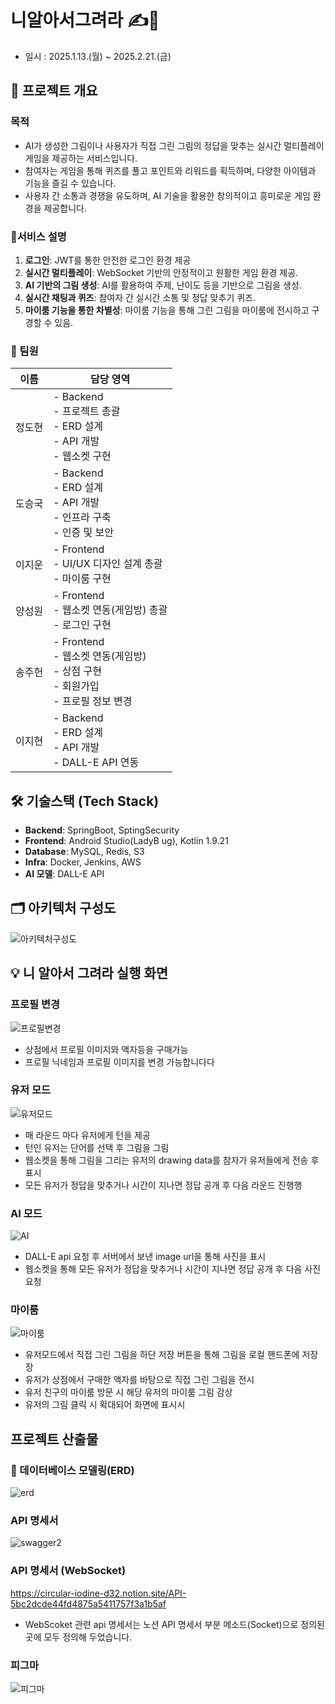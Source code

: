 # 니알아서그려라 ✍️🎨
- 일시 : 2025.1.13.(월)  ~ 2025.2.21.(금)
## 📝 프로젝트 개요

### **목적**

- AI가 생성한 그림이나 사용자가 직접 그린 그림의 정답을 맞추는 실시간 멀티플레이 게임을 제공하는 서비스입니다. 
- 참여자는 게임을 통해 퀴즈를 풀고 포인트와 리워드를 획득하며, 다양한 아이템과 기능을 즐길 수 있습니다. 
- 사용자 간 소통과 경쟁을 유도하며, AI 기술을 활용한 창의적이고 흥미로운 게임 환경을 제공합니다.


### 📱서비스 설명
1. **로그인**: JWT를 통한 안전한 로그인 환경 제공
2. **실시간 멀티플레이**: WebSocket 기반의 안정적이고 원활한 게임 환경 제공.
3. **AI 기반의 그림 생성**:
AI를 활용하여 주제, 난이도 등을 기반으로 그림을 생성.
4. **실시간 채팅과 퀴즈**: 참여자 간 실시간 소통 및 정답 맞추기 퀴즈.
5. **마이룸 기능을 통한 차별성**:
마이룸 기능을 통해 그린 그림을 마이룸에 전시하고 구경할 수 있음.




### 🤝 팀원

| 이름        | 담당 영역                                                  |     
| ----------- | ------------------------------------------------------------ |
| 정도현     | - Backend<br />- 프로젝트 총괄<br />- ERD 설계<br />- API 개발<br />- 웹소켓 구현 | 
| 도승국     | - Backend<br />- ERD 설계<br />- API 개발<br />- 인프라 구축<br />- 인증 및 보안 | 
| 이지운     | - Frontend<br />- UI/UX 디자인 설계 총괄<br />- 마이룸 구현  | 
| 양성원     | - Frontend<br />- 웹소켓 연동(게임방) 총괄<br />- 로그인 구현 | 
| 송주헌     | - Frontend<br />- 웹소켓 연동(게임방)<br />- 상점 구현<br />- 회원가입<br />- 프로필 정보 변경  | 
| 이지현     | - Backend<br />- ERD 설계<br />- API 개발<br />- DALL-E API 연동 | 




## 🛠 기술스택 (Tech Stack)
- **Backend**: SpringBoot, SptingSecurity
- **Frontend**: Android Studio(LadyB ug), Kotlin 1.9.21
- **Database**: MySQL, Redis, S3
- **Infra**: Docker, Jenkins, AWS
- **AI 모델**: DALL-E API

## 🗂️ 아키텍처 구성도

![아키텍처구성도](/uploads/8391eb9804a1ff07997125d6b8a3c6b1/아키텍처구성도.png)


## 💡 니 알아서 그려라 실행 화면

### 프로필 변경

![프로필변경](/uploads/2b9d543659a5a2beddedccf814c42d51/프로필변경.gif)

- 상점에서 프로필 이미지와 액자등을 구매가능
- 프로필 닉네임과 프로필 이미지를 변경 가능합니다다

### 유저 모드

![유저모드](/uploads/ad112655fcf0a344cc02d4eb7035e7db/유저모드.gif)

- 매 라운드 마다 유저에게 턴을 제공
- 턴인 유저는 단어를 선택 후 그림을 그림
- 웹소켓을 통해 그림을 그리는 유저의 drawing data를 참자가 유저들에게 전송 후 표시
- 모든 유저가 정답을 맞추거나 시간이 지나면 정답 공개 후 다음 라운드 진행행 

### AI 모드

![AI](/uploads/7789a659cad39c8da35fd14ddf283ee0/AI.gif)

- DALL-E api 요청 후 서버에서 보낸 image url을 통해 사진을 표시
- 웹소켓을 통해 모든 유저가 정답을 맞추거나 시간이 지나면 정답 공개 후 다음 사진 요청

### 마이룸

![마이룸](/uploads/6278632509a7b062f31f130d7db852d8/마이룸.gif)

- 유저모드에서 직접 그린 그림을 하단 저장 버튼을 통해 그림을 로컬 핸드폰에 저장장
- 유저가 상점에서 구매한 액자를 바탕으로 직접 그린 그림을 전시
- 유저 친구의 마이룸 방문 시 해당 유저의 마이룸 그림 감상
- 유저의 그림 클릭 시 확대되어 화면에 표시시

##  프로젝트 산출물

### 💾 데이터베이스 모델링(ERD)

![erd](/uploads/ce7fb96ff3e0c74f8b2cc1d78905c15d/erd.png)

### API 명세서 

![swagger2](/uploads/62aeef9153ee118364f8b01f6ed10e10/swagger2.gif)

### API 명세서 (WebSocket)

https://circular-iodine-d32.notion.site/API-5bc2dcde44fd4875a5411757f3a1b5af

- WebScoket 관련 api 명세서는 노션 API 명세서 부분 메소드(Socket)으로 정의된 곳에 모두 정의해 두었습니다.

### 피그마 


![피그마](/uploads/aed5e45c2b7843126489085a24e34f2c/피그마.png)




 


